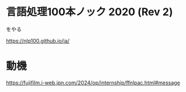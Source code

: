 # 言語処理100本ノック 2020 (Rev 2)
をやる

https://nlp100.github.io/ja/

# 動機
https://fujifilm.i-web.jpn.com/2024/op/internship/ffnlpac.html#message
